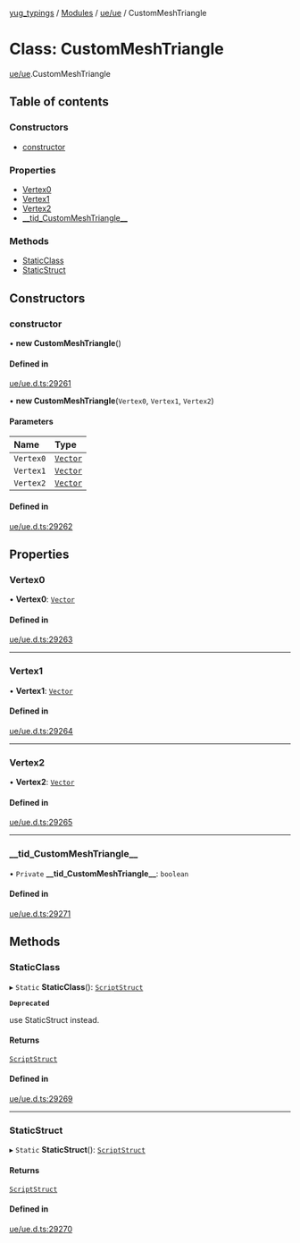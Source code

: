 [yug_typings](../README.md) / [Modules](../modules.md) / [ue/ue](../modules/ue_ue.md) / CustomMeshTriangle

# Class: CustomMeshTriangle

[ue/ue](../modules/ue_ue.md).CustomMeshTriangle

## Table of contents

### Constructors

- [constructor](ue_ue.CustomMeshTriangle.md#constructor)

### Properties

- [Vertex0](ue_ue.CustomMeshTriangle.md#vertex0)
- [Vertex1](ue_ue.CustomMeshTriangle.md#vertex1)
- [Vertex2](ue_ue.CustomMeshTriangle.md#vertex2)
- [\_\_tid\_CustomMeshTriangle\_\_](ue_ue.CustomMeshTriangle.md#__tid_custommeshtriangle__)

### Methods

- [StaticClass](ue_ue.CustomMeshTriangle.md#staticclass)
- [StaticStruct](ue_ue.CustomMeshTriangle.md#staticstruct)

## Constructors

### constructor

• **new CustomMeshTriangle**()

#### Defined in

[ue/ue.d.ts:29261](https://github.com/YugMetaverse/yug_typings/blob/b7d9b19/ue/ue.d.ts#L29261)

• **new CustomMeshTriangle**(`Vertex0`, `Vertex1`, `Vertex2`)

#### Parameters

| Name | Type |
| :------ | :------ |
| `Vertex0` | [`Vector`](ue_ue_s.Vector.md) |
| `Vertex1` | [`Vector`](ue_ue_s.Vector.md) |
| `Vertex2` | [`Vector`](ue_ue_s.Vector.md) |

#### Defined in

[ue/ue.d.ts:29262](https://github.com/YugMetaverse/yug_typings/blob/b7d9b19/ue/ue.d.ts#L29262)

## Properties

### Vertex0

• **Vertex0**: [`Vector`](ue_ue_s.Vector.md)

#### Defined in

[ue/ue.d.ts:29263](https://github.com/YugMetaverse/yug_typings/blob/b7d9b19/ue/ue.d.ts#L29263)

___

### Vertex1

• **Vertex1**: [`Vector`](ue_ue_s.Vector.md)

#### Defined in

[ue/ue.d.ts:29264](https://github.com/YugMetaverse/yug_typings/blob/b7d9b19/ue/ue.d.ts#L29264)

___

### Vertex2

• **Vertex2**: [`Vector`](ue_ue_s.Vector.md)

#### Defined in

[ue/ue.d.ts:29265](https://github.com/YugMetaverse/yug_typings/blob/b7d9b19/ue/ue.d.ts#L29265)

___

### \_\_tid\_CustomMeshTriangle\_\_

• `Private` **\_\_tid\_CustomMeshTriangle\_\_**: `boolean`

#### Defined in

[ue/ue.d.ts:29271](https://github.com/YugMetaverse/yug_typings/blob/b7d9b19/ue/ue.d.ts#L29271)

## Methods

### StaticClass

▸ `Static` **StaticClass**(): [`ScriptStruct`](ue_ue.ScriptStruct.md)

**`Deprecated`**

use StaticStruct instead.

#### Returns

[`ScriptStruct`](ue_ue.ScriptStruct.md)

#### Defined in

[ue/ue.d.ts:29269](https://github.com/YugMetaverse/yug_typings/blob/b7d9b19/ue/ue.d.ts#L29269)

___

### StaticStruct

▸ `Static` **StaticStruct**(): [`ScriptStruct`](ue_ue.ScriptStruct.md)

#### Returns

[`ScriptStruct`](ue_ue.ScriptStruct.md)

#### Defined in

[ue/ue.d.ts:29270](https://github.com/YugMetaverse/yug_typings/blob/b7d9b19/ue/ue.d.ts#L29270)

